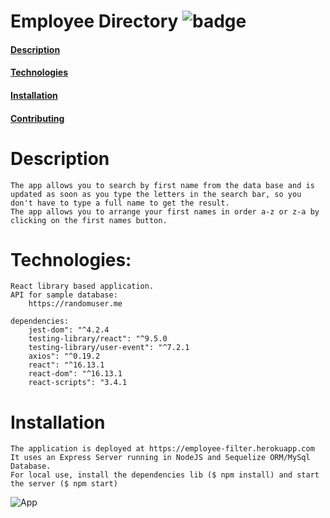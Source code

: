 # Employee Directory ![badge](https://img.shields.io/badge/EmployeeDirectory-V1.00-brightgreen)
    
#### [Description](#Description)
#### [Technologies](#Technologies)     
#### [Installation](#Installation)    
#### [Contributing](#Contributing)    

# Description
	The app allows you to search by first name from the data base and is updated as soon as you type the letters in the search bar, so you don't have to type a full name to get the result.
	The app allows you to arrange your first names in order a-z or z-a by clicking on the first names button.

# Technologies:

	React library based application.
	API for sample database:
		https://randomuser.me

	dependencies:
		jest-dom": "^4.2.4
		testing-library/react": "^9.5.0
		testing-library/user-event": "^7.2.1
		axios": "^0.19.2
		react": "^16.13.1
		react-dom": "^16.13.1
		react-scripts": "3.4.1

# Installation
   	The application is deployed at https://employee-filter.herokuapp.com It uses an Express Server running in NodeJS and Sequelize ORM/MySql Database.
	For local use, install the dependencies lib ($ npm install) and start the server ($ npm start)



![App](appPicture.jpg)